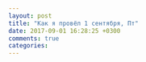 ```yaml
---
layout: post
title: "Как я провёл 1 сентября, Пт"
date: 2017-09-01 16:28:25 +0300
comments: true
categories: 
---
```

